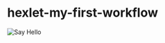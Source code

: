 # hexlet-my-first-workflow

![Say Hello](https://github.com/Californium251/frontend-project-lvl1/actions/workflows/github-actions-demo.yml/badge.svg)
